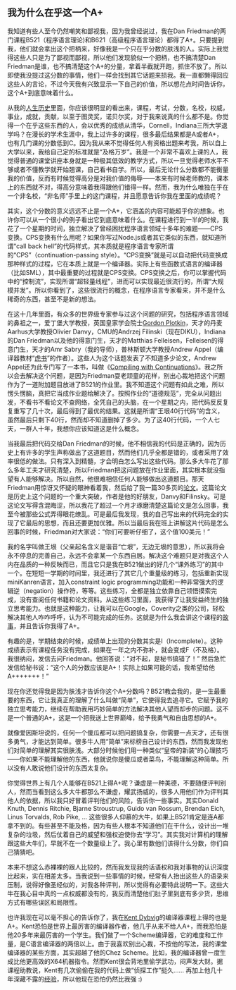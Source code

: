 ## 我为什么在乎这一个A+

我知道有些人至今仍然嘲笑和鄙视我，因为我曾经说过，我在Dan Friedman的两门课程B521（程序语言理论)和B621（高级程序语言理论）都得了A+。只要提到我，他们就会拿出这个把柄来，好像我是一个只在乎分数的肤浅的人。实际上我觉得这些人只是为了鄙视而鄙视，所以他们发现貌似一个把柄，也不搞清楚Dan Friedman是谁，也不搞清楚这个A+的分量，拿着半截就开跑，抓住不放了。所以即使我没提过这分数的事情，他们一样会找到其它话题来损我。我一直都懒得回应这些人的言论，不过今天我有兴致显示一下自己的价值，所以想花点时间告诉你，这个A+到底意味着什么。

从我的[人生历史](http://www.yinwang.org/blog-cn/2014/01/04/authority)里面，你应该很明显的看出来，课程，考试，分数，名校，权威，事业，成就，贡献，以至于图灵奖，诺贝尔奖，对于我来说真的什么都不是。你觉得一个在乎这些东西的人，会以优秀的成绩从清华，Cornell，Indiana三所大学退学吗？在漫长的学术生涯中，我上过许多的课程，很多最后结果都是A或者A+，也有几门课的分数低到C。因为我从来不觉得任何人有资格出题来考我，所以自上大学以来，我给自己定的标准就是“及格万岁”。我是一个非常不喜欢上课的人，我觉得普通的课堂讲座本身就是一种极其低效的教学方式，所以一旦觉得老师水平不够或者不懂教学就开始翘课，自己看书自学。所以，最后无论什么分数都不能衡量我的价值，反而有时候觉得高分是对我价值的侮辱——本来有时候老师教的，课本上的东西就不对，得高分意味着我得跟他们错得一样。然而，我为什么唯独在乎在一个非名校，“非名师”手里上的这门课程，并且愿意告诉你我在里面的成绩呢？

其实，这个分数的意义远远不止是一个A+，它涵盖的内容可能超乎你的想象。也许你可以从一个很小的例子看出它到底意味着什么。在课程进行到一半的时候，我花了一个星期的时间，独立解决了曾经困扰程序语言领域十多年的难题——CPS变换。CPS变换有什么用呢？如果你写过Node.js或者其它类似的东西，就知道所谓“call back hell”的代码样式，其本质就是程序语言专家所谓的“CPS”（continuation-passing style）。“CPS变换”就是可以自动把代码变换成那种样式的过程，它在本质上就是一个编译器。实际上有些函数式语言的编译器（比如SML），其中最重要的过程就是CPS变换。CPS变换之后，你可以掌握代码中的“控制流”，实现所谓“超轻量线程”，进而可以实现最近很流行的，所谓“大规模并发”。所以你看到了，这些很流行的概念，在程序语言专家看来，并不是什么稀奇的东西，甚至不是新的想法。

在这十几年里面，有众多的世界级专家参与过这个问题的研究，包括程序语言领域的鼻祖之一，爱丁堡大学教授，英国皇家学会院士[Gordon Plotkin](http://en.wikipedia.org/wiki/Gordon_Plotkin)，天才的丹麦Aarhus大学教授Olivier Danvy，CMU的Andrzej Filinski（现在DIKU），Indiana的Dan Friedman以及他的得意门生，天才的Matthias Felleisen，Felleisen的得意门生，天才的Amr Sabry（我的导师），普林斯顿大学教授Andrew Appel（编译器教材“[虎书](http://www.amazon.com/Modern-Compiler-Implementation-Andrew-Appel/dp/0521607655)”的作者）。这些人为这个话题发表了不知道多少论文，Andrew Appel还为此专门写了一本书，叫做《[Compiling with Continuations](http://www.amazon.com/Compiling-Continuations-Andrew-W-Appel/dp/052103311X)》。我之所以会去解决这个问题，是因为Friedman耍老顽童的花样，别出心裁地把这个问题作为了一道附加题目放进了B521的作业里。我不知道这个问题有如此之难，所以愣头愣脑，真把它当成作业题给解决了。按照作业的“道德规范”，完全从问题出发，不看书不看论文不查网络，全凭自己的头脑，在一个星期之内，把代码反反复复重写了几十次，最后得到了最优的结果。这就是所谓“王垠40行代码”的含义，虽然最后只剩下40行，然而却不知道删掉了多少。为了这40行代码，一个人七天，一群人十年，我想你应该知道这是什么概念。

当我最后把代码交给Dan Friedman的时候，他不相信我的代码是正确的，因为历史上有许多的学生声称做出了这道题目，然而他们几乎全都是错的，或者采用了效率很低的做法。只有深入到精髓，才会明白怎么写出这些代码。那么多大牛花了那么多年工夫才研究清楚，所以Friedman把这问题放在作业里面，其实根本就没指望有人能够解决。所以自然，他很难相信任何人能够做出这道题目。那天Friedman用惊讶又怀疑的眼神看着我，然后给了我一篇30多页的[论文](http://citeseerx.ist.psu.edu/viewdoc/summary?doi=10.1.1.46.84)。这篇论文是历史上这个问题的一个重大突破，作者是他的好朋友，Danvy和Filinsky。可是这论文写得含混晦涩，所以我花了超过一个月才琢磨清楚这篇论文是怎么回事，我至今被那些公式弄得眼花缭乱。可是最后我发现，我的自己写出来的代码完全的实现了它最后的思想，而且还要更加优雅。所以当最后我在班上讲解这片代码是怎么回事的时候，Friedman对大家说：“你们可要听仔细了，这个值100美元！”

我的名字叫做王垠（父亲起名含义是谐音“亡垠”，无边无垠的意思），所以我将会永不停息的完善自己，永远不会拿某一个东西自居。解决这个难题只是对我这个人内在品质的一种反映而已，而且它只是我在B521做出的好几个“课外练习”的其中一个。在短短一学期的时间里，我还进行了其它几个重量级的练习，包括重新实现miniKanren语言，加入constraint logic programming功能和一种非常强大的逻辑逆（negation）操作符，等等。这些练习，全都是独立依靠自己领悟摸索完成，没有查阅任何书籍和论文资料。从这些练习里面，我获得了让我受益终生的独立思考能力。也就是这种能力，让我可以在Google，Coverity之类的公司，轻松解决其他人咋咋呼呼，认为不可能完成的任务。这就是为什么我会讲这个课程的[故事](http://www.yinwang.org/blog-cn/2012/07/04/dan-friedman)，并且告诉你我得了A+。

有趣的是，学期结束的时候，成绩单上出现的分数其实是I（Incomplete）。这种成绩表示有课程任务没有完成，如果在一年之内不弥补，就会变成F（不及格）。我很纳闷，发信去问Friedman。他回答说：“对不起，是秘书搞错了！” 然后急忙发信给秘书说：“这个人的分数应该是A+！实际上如果可能的话，我希望给他A+++++++！”

现在你还觉得我是因为肤浅才告诉你这个A+分数吗？B521教会我的，是一生最重要的东西，它让我真正的理解了什么叫做“简单”，它使得我去追寻它。它赋予我的独立思考能力，继续在帮助我用巧妙简单的方法解决其他人望而却步的问题。这不是一个普通的A+，这是一个把我送上世界巅峰，给予我勇气和自由思想的A+。

就像爱因斯坦说的，任何一个傻瓜都可以把问题搞复杂，你需要一点天才，还有很多勇气，才能达到简单。很多牛人用“简单”来标榜自己设计的东西，然而我发现他们对简单的理解其实很肤浅。大部分时候他们用一种类似“皇帝的新装”的心理技巧——你如果不能理解他的东西，他就说你是傻瓜或者菜鸟，不能理解这种简单。所以没有人敢说他们设计的东西太复杂。

你觉得世界上有几个人能够在B521上得A+呢？谦虚是一种美德，不要随便评判别人，然而当看到这么多大牛都那么不谦虚，耀武扬威的，很多人用他们作为评判其他人的依据，所以我只好冒着评判他们的风险，告诉你一些事实。其实Donald Knuth, Dennis Ritchie, Bjarne Stroustrup, Guido van Rossum, Brendan Eich, Linus Torvalds, Rob Pike, ... 这些很多人仰慕的大牛，如果上B521肯定是连A都拿不到的。有些甚至不能及格，因为有些人根本不知道他们在干什么，设计出一堆复杂的垃圾，然后仗着自己的威望和强权迫使你去“学习”。其实我对计算机的理解跟这些大牛们，早就不在一个数量级上了。我心里有数他们该得什么分数，你们自己猜猜吧。

本来不想这么赤裸裸的跟人比较的，然而我发现我的话语权和我对事物的认识深度比起来，实在相差太多。当我说到一些事情的时候，经常有人抬出这些人的语录来压制，说得好像圣经似的，对我各种评判，所以觉得有必要特此说明一下。这些大牛在我心目中真的一点权威都没有的，我反而清楚他们肚子里到底有多少货，思维方式有哪些误区和局限性。

也许我现在可以毫不担心的告诉你了，我在[Kent Dybvig](http://en.wikipedia.org/wiki/R._Kent_Dybvig)的编译器课程上得的也是A+。Kent恐怕是世界上最厉害的编译器作者，他几乎从来不给人A+，而我恐怕是他20多年来最厉害的一个学生。我们做了一个Scheme编译器，它的难度和工作量，是C语言编译器的两倍以上。由于我喜欢别出心裁，不按他的写法，我的课堂编译器的某些方面，其实超越了他的Chez Scheme。比如，我的编译器曾一度生成比他更高效的X64机器指令。然而Kent很会背地里偷学武功，闷声发大财。据课程助教说，Kent有几次偷偷在我的代码上做“侦探工作”挺久…… 再加上他几十年深藏不露的[经验](http://www.cs.indiana.edu/~dyb/pubs/hocs.pdf)，所以他现在恐怕仍然比我强 :)

